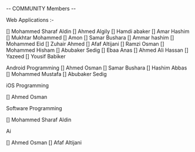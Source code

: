 -- COMMUNITY Members --

Web Applications :-

[] Mohammed Sharaf Aldin
[] Ahmed Algily
[] Hamdi abaker
[] Amar Hashim
[] Mukhtar Mohammed
[] Amon
[] Samar Bushara
[] Ammar hashim
[] Mohammed Eid
[] Zuhair Ahmed
[] Afaf Altijani
[] Ramzi Osman
[] Mohammed Hisham
[] Abubaker Sedig
[] Ebaa Anas
[] Ahmed Ali Hassan
[] Yazeed
[] Yousif Babiker

Android Programming
[] Ahmed Osman
[] Samar Bushara
[] Hashim Abbas
[] Mohammed Mustafa
[] Abubaker Sedig

iOS Programming

[] Ahmed Osman

Software Programming

[] Mohammed Sharaf Aldin

Ai

[] Ahmed Osman
[] Afaf Altijani
